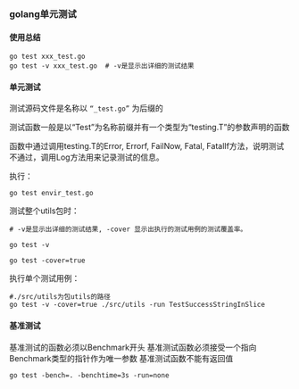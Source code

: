 ### golang单元测试


#### 使用总结

```
go test xxx_test.go
go test -v xxx_test.go  # -v是显示出详细的测试结果

```


#### 单元测试

测试源码文件是名称以 `“_test.go”` 为后缀的

测试函数一般是以“Test”为名称前缀并有一个类型为“testing.T”的参数声明的函数

函数中通过调用testing.T的Error, Errorf, FailNow, Fatal, FatalIf方法，说明测试不通过，调用Log方法用来记录测试的信息。

执行：

```
go test envir_test.go
```


测试整个utils包时：

```
# -v是显示出详细的测试结果, -cover 显示出执行的测试用例的测试覆盖率。

go test -v 

go test -cover=true 
```

执行单个测试用例：

```
#./src/utils为包utils的路径
go test -v -cover=true ./src/utils -run TestSuccessStringInSlice
```

#### 基准测试

基准测试的函数必须以Benchmark开头
基准测试函数必须接受一个指向Benchmark类型的指针作为唯一参数
基准测试函数不能有返回值

```
go test -bench=. -benchtime=3s -run=none
```


